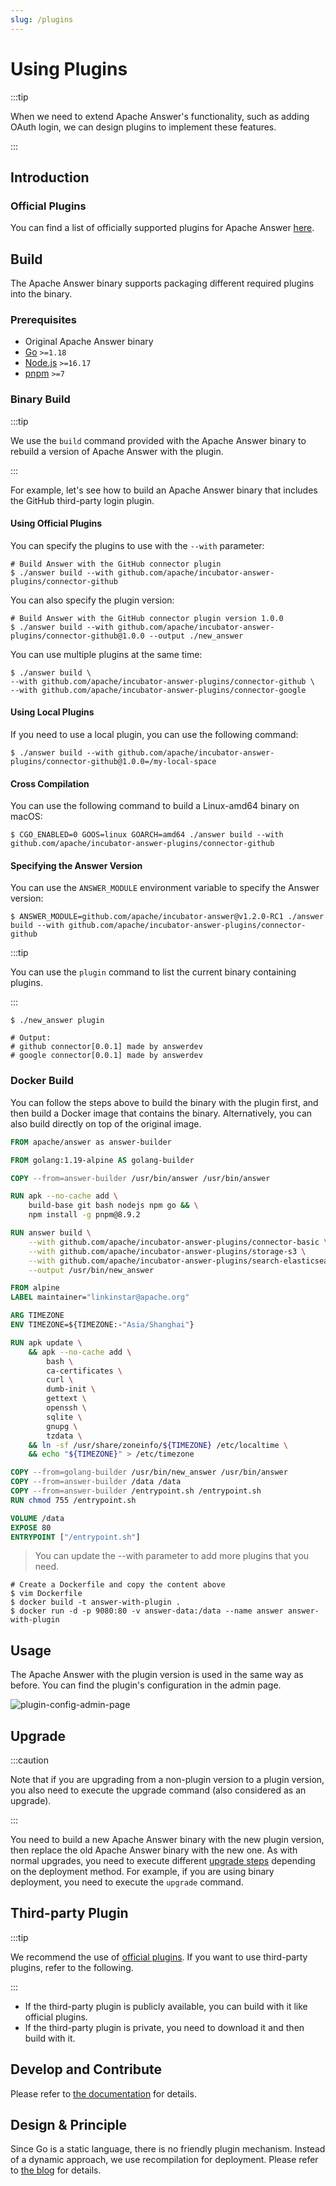 ```yaml
---
slug: /plugins
---
```


# Using Plugins

:::tip

When we need to extend Apache Answer's functionality, such as adding OAuth login, we can design plugins to implement these features.

:::

## Introduction

### Official Plugins

You can find a list of officially supported plugins for Apache Answer [here](https://github.com/apache/incubator-answer-plugins).

## Build

The Apache Answer binary supports packaging different required plugins into the binary.

### Prerequisites

- Original Apache Answer binary
- [Go](https://go.dev/) `>=1.18`
- [Node.js](https://nodejs.org/) `>=16.17`
- [pnpm](https://pnpm.io/) `>=7`

### Binary Build

:::tip

We use the `build` command provided with the Apache Answer binary to rebuild a version of Apache Answer with the plugin.

:::

For example, let's see how to build an Apache Answer binary that includes the GitHub third-party login plugin.

#### Using Official Plugins

You can specify the plugins to use with the `--with` parameter:

```shell
# Build Answer with the GitHub connector plugin
$ ./answer build --with github.com/apache/incubator-answer-plugins/connector-github
```

You can also specify the plugin version:

```shell
# Build Answer with the GitHub connector plugin version 1.0.0
$ ./answer build --with github.com/apache/incubator-answer-plugins/connector-github@1.0.0 --output ./new_answer
```

You can use multiple plugins at the same time:

```shell
$ ./answer build \
--with github.com/apache/incubator-answer-plugins/connector-github \
--with github.com/apache/incubator-answer-plugins/connector-google
```

#### Using Local Plugins

If you need to use a local plugin, you can use the following command:

```shell
$ ./answer build --with github.com/apache/incubator-answer-plugins/connector-github@1.0.0=/my-local-space
```

#### Cross Compilation

You can use the following command to build a Linux-amd64 binary on macOS:

```shell
$ CGO_ENABLED=0 GOOS=linux GOARCH=amd64 ./answer build --with github.com/apache/incubator-answer-plugins/connector-github
```

#### Specifying the Answer Version

You can use the `ANSWER_MODULE` environment variable to specify the Answer version:

```shell
$ ANSWER_MODULE=github.com/apache/incubator-answer@v1.2.0-RC1 ./answer build --with github.com/apache/incubator-answer-plugins/connector-github
```

:::tip

You can use the `plugin` command to list the current binary containing plugins.

:::

```shell
$ ./new_answer plugin

# Output:
# github connector[0.0.1] made by answerdev
# google connector[0.0.1] made by answerdev
```

### Docker Build

You can follow the steps above to build the binary with the plugin first, and then build a Docker image that contains the binary. Alternatively, you can also build directly on top of the original image.

```dockerfile  title="Dockerfile"
FROM apache/answer as answer-builder

FROM golang:1.19-alpine AS golang-builder

COPY --from=answer-builder /usr/bin/answer /usr/bin/answer

RUN apk --no-cache add \
    build-base git bash nodejs npm go && \
    npm install -g pnpm@8.9.2

RUN answer build \
    --with github.com/apache/incubator-answer-plugins/connector-basic \
    --with github.com/apache/incubator-answer-plugins/storage-s3 \
    --with github.com/apache/incubator-answer-plugins/search-elasticsearch \
    --output /usr/bin/new_answer

FROM alpine
LABEL maintainer="linkinstar@apache.org"

ARG TIMEZONE
ENV TIMEZONE=${TIMEZONE:-"Asia/Shanghai"}

RUN apk update \
    && apk --no-cache add \
        bash \
        ca-certificates \
        curl \
        dumb-init \
        gettext \
        openssh \
        sqlite \
        gnupg \
        tzdata \
    && ln -sf /usr/share/zoneinfo/${TIMEZONE} /etc/localtime \
    && echo "${TIMEZONE}" > /etc/timezone

COPY --from=golang-builder /usr/bin/new_answer /usr/bin/answer
COPY --from=answer-builder /data /data
COPY --from=answer-builder /entrypoint.sh /entrypoint.sh
RUN chmod 755 /entrypoint.sh

VOLUME /data
EXPOSE 80
ENTRYPOINT ["/entrypoint.sh"]
```

> You can update the --with parameter to add more plugins that you need.

```shell
# Create a Dockerfile and copy the content above
$ vim Dockerfile
$ docker build -t answer-with-plugin .
$ docker run -d -p 9080:80 -v answer-data:/data --name answer answer-with-plugin
```

## Usage

The Apache Answer with the plugin version is used in the same way as before. You can find the plugin's configuration in the admin page.

![plugin-config-admin-page](/img/docs/plugin-config-admin-page.png)

## Upgrade

:::caution

Note that if you are upgrading from a non-plugin version to a plugin version, you also need to execute the upgrade command (also considered as an upgrade).

:::

You need to build a new Apache Answer binary with the new plugin version, then replace the old Apache Answer binary with the new one. As with normal upgrades, you need to execute different [upgrade steps](./upgrade) depending on the deployment method. For example, if you are using binary deployment, you need to execute the `upgrade` command.

## Third-party Plugin

:::tip

We recommend the use of [official plugins](https://github.com/apache/incubator-answer-plugins). If you want to use third-party plugins, refer to the following.

:::

- If the third-party plugin is publicly available, you can build with it like official plugins.
- If the third-party plugin is private, you need to download it and then build with it.

## Develop and Contribute

Please refer to [the documentation](/docs/development/plugins) for details.

## Design & Principle

Since Go is a static language, there is no friendly plugin mechanism. Instead of a dynamic approach, we use recompilation for deployment. Please refer to [the blog](/blog/2023/07/22/why-the-answer-plugin-system-was-designed-this-way) for details.
